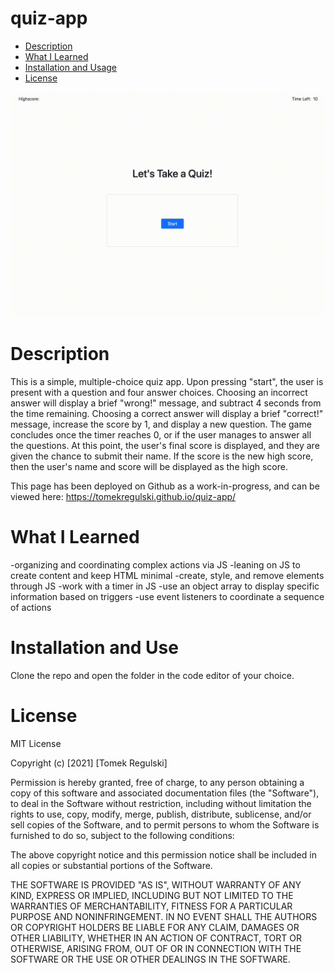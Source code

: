 # quiz-app

* [Description ](#description)
* [What I Learned](#what-i-learned)
* [Installation and Usage](#installation-and-usa)
* [License](#license)

![github](https://github.com/tomekregulski/quiz-app/blob/main/assets/images/quiz-gif.gif)

# Description

This is a simple, multiple-choice quiz app. Upon pressing "start", the user is present with a question and four answer choices. Choosing an incorrect answer will display a brief "wrong!" message, and subtract 4 seconds from the time remaining. Choosing a correct answer will display a brief "correct!" message, increase the score by 1, and display a new question. The game concludes once the timer reaches 0, or if the user manages to answer all the questions. At this point, the user's final score is displayed, and they are given the chance to submit their name. If the score is the new high score, then the user's name and score will be displayed as the high score.

This page has been deployed on Github as a work-in-progress, and can be viewed here:  https://tomekregulski.github.io/quiz-app/

# What I Learned

-organizing and coordinating complex actions via JS
-leaning on JS to create content and keep HTML minimal
-create, style, and remove elements through JS
-work with a timer in JS
-use an object array to display specific information based on triggers
-use event listeners to coordinate a sequence of actions

# Installation and Use

Clone the repo and open the folder in the code editor of your choice. 

# License

MIT License

Copyright (c) [2021] [Tomek Regulski]

Permission is hereby granted, free of charge, to any person obtaining a copy
of this software and associated documentation files (the "Software"), to deal
in the Software without restriction, including without limitation the rights
to use, copy, modify, merge, publish, distribute, sublicense, and/or sell
copies of the Software, and to permit persons to whom the Software is
furnished to do so, subject to the following conditions:

The above copyright notice and this permission notice shall be included in all
copies or substantial portions of the Software.

THE SOFTWARE IS PROVIDED "AS IS", WITHOUT WARRANTY OF ANY KIND, EXPRESS OR
IMPLIED, INCLUDING BUT NOT LIMITED TO THE WARRANTIES OF MERCHANTABILITY,
FITNESS FOR A PARTICULAR PURPOSE AND NONINFRINGEMENT. IN NO EVENT SHALL THE
AUTHORS OR COPYRIGHT HOLDERS BE LIABLE FOR ANY CLAIM, DAMAGES OR OTHER
LIABILITY, WHETHER IN AN ACTION OF CONTRACT, TORT OR OTHERWISE, ARISING FROM,
OUT OF OR IN CONNECTION WITH THE SOFTWARE OR THE USE OR OTHER DEALINGS IN THE
SOFTWARE.